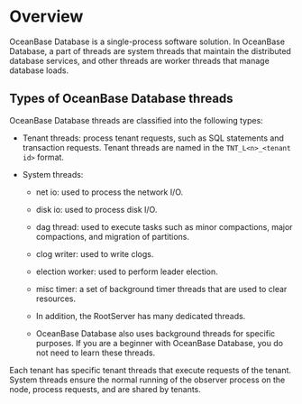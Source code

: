 # Overview

OceanBase Database is a single-process software solution. In OceanBase Database, a part of threads are system threads that maintain the distributed database services, and other threads are worker threads that manage database loads.

## Types of OceanBase Database threads

OceanBase Database threads are classified into the following types:

* Tenant threads: process tenant requests, such as SQL statements and transaction requests. Tenant threads are named in the `TNT_L<n>_<tenant id>` format.

* System threads:

   * net io: used to process the network I/O.

   * disk io: used to process disk I/O.

   * dag thread: used to execute tasks such as minor compactions, major compactions, and migration of partitions.

   * clog writer: used to write clogs.

   * election worker: used to perform leader election.

   * misc timer: a set of background timer threads that are used to clear resources.

   * In addition, the RootServer has many dedicated threads.

   * OceanBase Database also uses background threads for specific purposes. If you are a beginner with OceanBase Database, you do not need to learn these threads.

Each tenant has specific tenant threads that execute requests of the tenant. System threads ensure the normal running of the observer process on the node, process requests, and are shared by tenants.

<!-- ## More information

For more information about OceanBase Database threads, see [Overview](../../../1.oceanbase-database-concepts/12.observer-node-architecture/3.observer-thread-model/1.thread-introduction.md). -->
